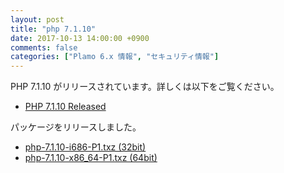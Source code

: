```yaml
---
layout: post
title: "php 7.1.10"
date: 2017-10-13 14:00:00 +0900
comments: false
categories: ["Plamo 6.x 情報", "セキュリティ情報"]
---
```

PHP 7.1.10 がリリースされています。詳しくは以下をご覧ください。

* [PHP 7.1.10 Released](http://php.net/ChangeLog-7.php#7.1.10)

パッケージをリリースしました。

* [php-7.1.10-i686-P1.txz (32bit)](ftp://plamo.linet.gr.jp/pub/Plamo-6.x/x86/plamo/05_ext/network2.txz/php-7.1.10-i686-P1.txz)
* [php-7.1.10-x86_64-P1.txz (64bit)](ftp://plamo.linet.gr.jp/pub/Plamo-6.x/x86_64/plamo/05_ext/network2.txz/php-7.1.10-x86_64-P1.txz)

